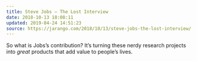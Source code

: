 ```yaml
---
title: Steve Jobs – The Lost Interview
date: 2018-10-13 18:08:11
updated: 2019-04-24 14:51:23
source: https://jarango.com/2018/10/13/steve-jobs-the-lost-interview/
---
```

So what is Jobs’s contribution? It’s turning these nerdy research projects into *great* products that add value to people’s lives.